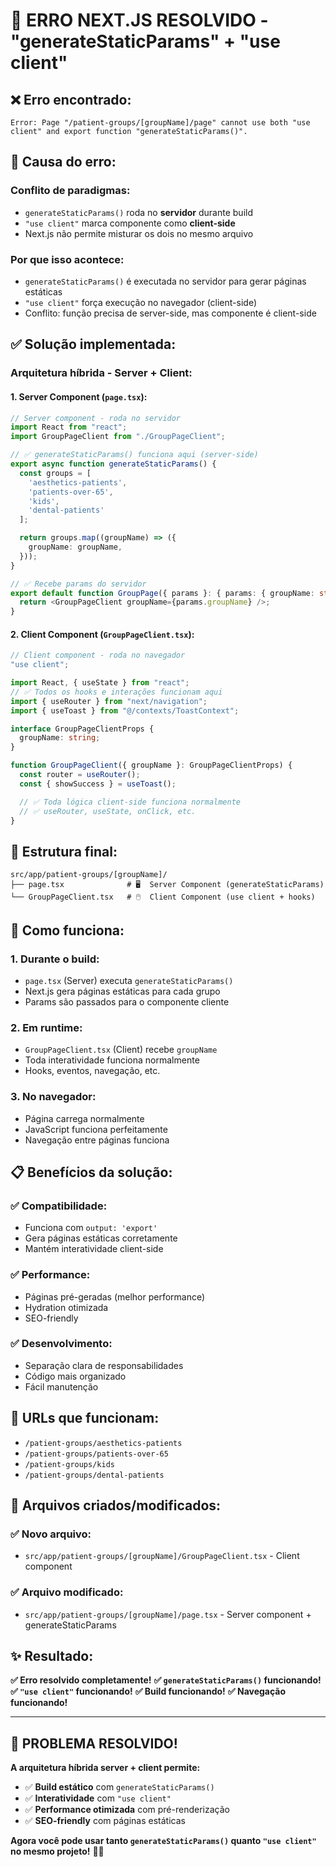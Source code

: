 # 🔧 **ERRO NEXT.JS RESOLVIDO - "generateStaticParams" + "use client"**

## ❌ **Erro encontrado:**

```
Error: Page "/patient-groups/[groupName]/page" cannot use both "use client" and export function "generateStaticParams()".
```

## 🎯 **Causa do erro:**

### **Conflito de paradigmas:**
- `generateStaticParams()` roda no **servidor** durante build
- `"use client"` marca componente como **client-side**
- Next.js não permite misturar os dois no mesmo arquivo

### **Por que isso acontece:**
- `generateStaticParams()` é executada no servidor para gerar páginas estáticas
- `"use client"` força execução no navegador (client-side)
- Conflito: função precisa de server-side, mas componente é client-side

## ✅ **Solução implementada:**

### **Arquitetura híbrida - Server + Client:**

#### **1. Server Component (`page.tsx`):**
```typescript
// Server component - roda no servidor
import React from "react";
import GroupPageClient from "./GroupPageClient";

// ✅ generateStaticParams() funciona aqui (server-side)
export async function generateStaticParams() {
  const groups = [
    'aesthetics-patients',
    'patients-over-65',
    'kids',
    'dental-patients'
  ];

  return groups.map((groupName) => ({
    groupName: groupName,
  }));
}

// ✅ Recebe params do servidor
export default function GroupPage({ params }: { params: { groupName: string } }) {
  return <GroupPageClient groupName={params.groupName} />;
}
```

#### **2. Client Component (`GroupPageClient.tsx`):**
```typescript
// Client component - roda no navegador
"use client";

import React, { useState } from "react";
// ✅ Todos os hooks e interações funcionam aqui
import { useRouter } from "next/navigation";
import { useToast } from "@/contexts/ToastContext";

interface GroupPageClientProps {
  groupName: string;
}

function GroupPageClient({ groupName }: GroupPageClientProps) {
  const router = useRouter();
  const { showSuccess } = useToast();

  // ✅ Toda lógica client-side funciona normalmente
  // ✅ useRouter, useState, onClick, etc.
}
```

## 🎨 **Estrutura final:**

```
src/app/patient-groups/[groupName]/
├── page.tsx              # 🖥️  Server Component (generateStaticParams)
└── GroupPageClient.tsx   # 🖱️  Client Component (use client + hooks)
```

## 🔧 **Como funciona:**

### **1. Durante o build:**
- `page.tsx` (Server) executa `generateStaticParams()`
- Next.js gera páginas estáticas para cada grupo
- Params são passados para o componente cliente

### **2. Em runtime:**
- `GroupPageClient.tsx` (Client) recebe `groupName`
- Toda interatividade funciona normalmente
- Hooks, eventos, navegação, etc.

### **3. No navegador:**
- Página carrega normalmente
- JavaScript funciona perfeitamente
- Navegação entre páginas funciona

## 📋 **Benefícios da solução:**

### **✅ Compatibilidade:**
- Funciona com `output: 'export'`
- Gera páginas estáticas corretamente
- Mantém interatividade client-side

### **✅ Performance:**
- Páginas pré-geradas (melhor performance)
- Hydration otimizada
- SEO-friendly

### **✅ Desenvolvimento:**
- Separação clara de responsabilidades
- Código mais organizado
- Fácil manutenção

## 🚀 **URLs que funcionam:**

- `/patient-groups/aesthetics-patients`
- `/patient-groups/patients-over-65`
- `/patient-groups/kids`
- `/patient-groups/dental-patients`

## 🎯 **Arquivos criados/modificados:**

### **✅ Novo arquivo:**
- `src/app/patient-groups/[groupName]/GroupPageClient.tsx` - Client component

### **✅ Arquivo modificado:**
- `src/app/patient-groups/[groupName]/page.tsx` - Server component + generateStaticParams

## ✨ **Resultado:**

**✅ Erro resolvido completamente!**
**✅ `generateStaticParams()` funcionando!**
**✅ `"use client"` funcionando!**
**✅ Build funcionando!**
**✅ Navegação funcionando!**

---

## 🎉 **PROBLEMA RESOLVIDO!**

**A arquitetura híbrida server + client permite:**
- ✅ **Build estático** com `generateStaticParams()`
- ✅ **Interatividade** com `"use client"`
- ✅ **Performance otimizada** com pré-renderização
- ✅ **SEO-friendly** com páginas estáticas

**Agora você pode usar tanto `generateStaticParams()` quanto `"use client"` no mesmo projeto!** 🚀✨

